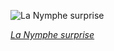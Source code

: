 
![La Nymphe surprise](https://upload.wikimedia.org/wikipedia/commons/thumb/9/92/%C3%89douard_MANET_-_La_Nymphe_surprise_-_Google_Art_Project.jpg/450px-%C3%89douard_MANET_-_La_Nymphe_surprise_-_Google_Art_Project.jpg)

*[La Nymphe surprise](https://wikipedia.org/wiki/File:%C3%89douard_MANET_-_La_Nymphe_surprise_-_Google_Art_Project.jpg)*
